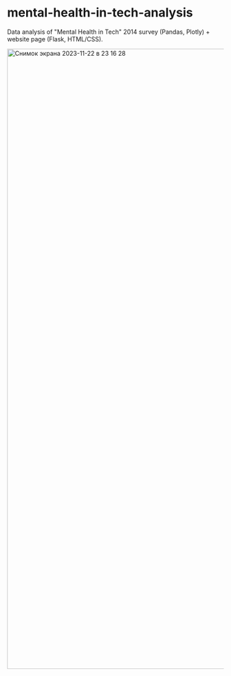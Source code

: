 # mental-health-in-tech-analysis
Data analysis of "Mental Health in Tech" 2014 survey (Pandas, Plotly) + website page (Flask, HTML/CSS).

<img width="1440" alt="Снимок экрана 2023-11-22 в 23 16 28" src="https://github.com/pvlppv/mental-health-in-tech-data-analysis/assets/51212505/cb6e6d63-9af5-4899-9beb-f82af460cfcf">
